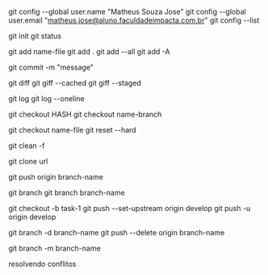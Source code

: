 git config --global user.name "Matheus Souza Jose"
git config --global user.email "matheus.jose@aluno.faculdadeimpacta.com.br"
git config --list

git init
git status

git add name-file
git add .
git add --all
git add -A

git commit -m "message"

git diff
git giff --cached
git giff --staged

git log
git log --oneline

git checkout HASH
git checkout name-branch

git checkout name-file
git reset --hard

git clean -f

git clone url

git push origin branch-name

git branch
git branch branch-name

git checkout -b task-1
git push --set-upstream origin develop
git push -u origin develop

git branch -d branch-name
git push --delete origin branch-name

git branch -m branch-name

resolvendo conflitos
